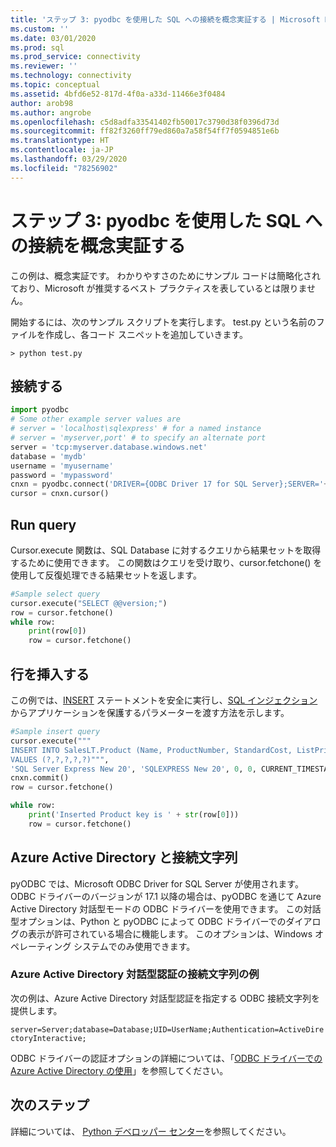 ```yaml
---
title: 'ステップ 3: pyodbc を使用した SQL への接続を概念実証する | Microsoft Docs'
ms.custom: ''
ms.date: 03/01/2020
ms.prod: sql
ms.prod_service: connectivity
ms.reviewer: ''
ms.technology: connectivity
ms.topic: conceptual
ms.assetid: 4bfd6e52-817d-4f0a-a33d-11466e3f0484
author: arob98
ms.author: angrobe
ms.openlocfilehash: c5d8adfa33541402fb50017c3790d38f0396d73d
ms.sourcegitcommit: ff82f3260ff79ed860a7a58f54ff7f0594851e6b
ms.translationtype: HT
ms.contentlocale: ja-JP
ms.lasthandoff: 03/29/2020
ms.locfileid: "78256902"
---
```

# <a name="step-3-proof-of-concept-connecting-to-sql-using-pyodbc"></a>ステップ 3: pyodbc を使用した SQL への接続を概念実証する

この例は、概念実証です。 わかりやすさのためにサンプル コードは簡略化されており、Microsoft が推奨するベスト プラクティスを表しているとは限りません。  

開始するには、次のサンプル スクリプトを実行します。 test.py という名前のファイルを作成し、各コード スニペットを追加していきます。 

```
> python test.py
```
  
## <a name="connect"></a>接続する  
  
```python
import pyodbc 
# Some other example server values are
# server = 'localhost\sqlexpress' # for a named instance
# server = 'myserver,port' # to specify an alternate port
server = 'tcp:myserver.database.windows.net' 
database = 'mydb' 
username = 'myusername' 
password = 'mypassword' 
cnxn = pyodbc.connect('DRIVER={ODBC Driver 17 for SQL Server};SERVER='+server+';DATABASE='+database+';UID='+username+';PWD='+ password)
cursor = cnxn.cursor()

```  
  
  
## <a name="run-query"></a>Run query  
  
Cursor.execute 関数は、SQL Database に対するクエリから結果セットを取得するために使用できます。 この関数はクエリを受け取り、cursor.fetchone() を使用して反復処理できる結果セットを返します。
  
  
```python
#Sample select query
cursor.execute("SELECT @@version;") 
row = cursor.fetchone() 
while row: 
    print(row[0])
    row = cursor.fetchone()

```  
  
## <a name="insert-a-row"></a>行を挿入する  
  
この例では、[INSERT](../../../t-sql/statements/insert-transact-sql.md) ステートメントを安全に実行し、[SQL インジェクション](../../../relational-databases/tables/primary-and-foreign-key-constraints.md)からアプリケーションを保護するパラメーターを渡す方法を示します。    
  
  
```python
#Sample insert query
cursor.execute("""
INSERT INTO SalesLT.Product (Name, ProductNumber, StandardCost, ListPrice, SellStartDate) 
VALUES (?,?,?,?,?)""",
'SQL Server Express New 20', 'SQLEXPRESS New 20', 0, 0, CURRENT_TIMESTAMP) 
cnxn.commit()
row = cursor.fetchone()

while row: 
    print('Inserted Product key is ' + str(row[0]))
    row = cursor.fetchone()
```  

## <a name="azure-active-directory-and-the-connection-string"></a>Azure Active Directory と接続文字列

pyODBC では、Microsoft ODBC Driver for SQL Server が使用されます。
ODBC ドライバーのバージョンが 17.1 以降の場合は、pyODBC を通じて Azure Active Directory 対話型モードの ODBC ドライバーを使用できます。
この対話型オプションは、Python と pyODBC によって ODBC ドライバーでのダイアログの表示が許可されている場合に機能します。 このオプションは、Windows オペレーティング システムでのみ使用できます。 

### <a name="example-connection-string-for-azure-active-directory-interactive-authentication"></a>Azure Active Directory 対話型認証の接続文字列の例

次の例は、Azure Active Directory 対話型認証を指定する ODBC 接続文字列を提供します。

`server=Server;database=Database;UID=UserName;Authentication=ActiveDirectoryInteractive;`

ODBC ドライバーの認証オプションの詳細については、「[ODBC ドライバーでの Azure Active Directory の使用](../../odbc/using-azure-active-directory.md#new-andor-modified-dsn-and-connection-string-keywords)」を参照してください。

## <a name="next-steps"></a>次のステップ
  
詳細については、 [Python デベロッパー センター](https://azure.microsoft.com/develop/python/)を参照してください。
